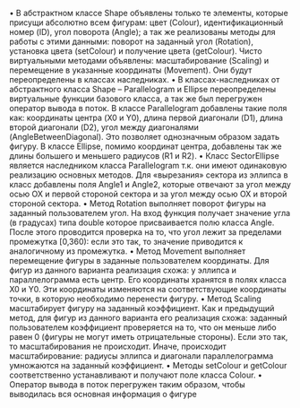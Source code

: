 •	В абстрактном классе Shape объявлены только те элементы, которые присущи абсолютно всем фигурам: цвет (Colour), идентификационный номер (ID), угол поворота (Angle); а так же реализованы методы для работы с этими данными: поворот на заданный угол (Rotation), установка цвета (setColour) и получение цвета (getColour). Чисто виртуальными методами объявлены: масштабирование (Scaling) и перемещение в указанные координаты (Movement). Они будут переопределены в классах наследниках.
•	В классах-наследниках от абстрактного класса Shape – Parallelogram и Ellipse переопределены виртуальные функции базового класса, а так же был перегружен оператор вывода в поток. В классе Parallelogram добавлены такие поля как: координаты центра (X0 и Y0),  длина первой диагонали (D1), длина второй диагонали (D2), угол между диагоналями (AngleBetweenDiagonal). Это позволяет однозначным образом задать фигуру. В классе Ellipse, помимо координат центра, добавлены так же длины большего и меньшего радиусов (R1 и R2). 
•	Класс SectorEllipse является наследником класса Parallelogram т.к. они имеют одинаковую реализацию основных методов. Для «вырезания» сектора из эллипса в класс добавлены поля Angle1 и Angle2, которые отвечают за угол между осью OX и первой стороной сектора и за угол между осью OX и второй стороной сектора.
•	Метод Rotation выполняет поворот фигуры на заданный пользователем угол. На вход функция получает значение угла (в градусах) типа double которое присваивается полю класса Angle. После этого проводится проверка на то, что угол лежит за пределами промежутка [0,360): если это так, то значение приводится к аналогичному из промежутка. 
•	Метод Movement выполняет перемещение фигуры в заданные пользователем координаты. Для фигур из данного варианта реализация схожа: у эллипса и параллелограмма есть центр. Его координаты хранятся в полях класса X0 и Y0.  Эти координаты изменяются на соответствующие координаты точки, в которую необходимо перенести фигуру.
•	Метод Scaling масштабирует фигуру на заданный коэффициент. Как и предыдущий метод, для фигур из данного варианта его реализация схожа: заданный пользователем коэффициент проверяется на то, что он меньше либо равен 0 (фигуры не могут иметь отрицательные стороны). Если это так, то масштабирования не происходит. Иначе, происходит масштабирование: радиусы эллипса и диагонали параллелограмма умножаются на заданный коэффициент. 
•	Методы setColour и getColour соответственно устанавливают и получают поле класса Colour.
• Оператор вывода в поток перегружен таким образом, чтобы выводилась вся основная информация о фигуре


